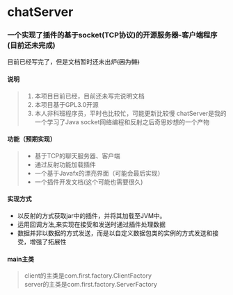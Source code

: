 # chatServer
### 一个实现了插件的基于socket(TCP协议)的开源服务器-客户端程序(目前还未完成)
目前已经写完了，但是文档暂时还未出炉~~(因为懒)~~
#### 说明
>1. 本项目目前已经，目前还未写完说明文档
>2. 本项目基于GPL3.0开源
>3. 本人非科班程序员，平时也比较忙，可能更新比较慢
chatServer是我的一个学习了Java socket网络编程和反射之后奇思妙想的一个产物
#### 功能（预期实现）
> * 基于TCP的聊天服务器、客户端
> * 通过反射功能加载插件
> * 一个基于Javafx的漂亮界面（可能会最后实现）
> * 一个插件开发文档(这个可能也需要很久)
#### 实现方式
* 以反射的方式获取jar中的插件，并将其加载至JVM中。  
* 运用回调方法,来实现在接受和发送时通过插件处理数据  
* 数据并非以数据的方式发送，而是以自定义数据包类的实例的方式发送和接受，增强了拓展性
#### main主类
>client的主类是com.first.factory.ClientFactory  
>server的主类是com.first.factory.ServerFactory